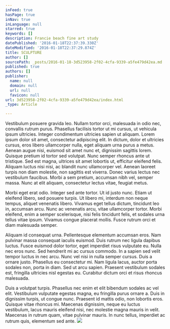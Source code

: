 ```yaml
---
inFeed: true
hasPage: true
inNav: true
inLanguage: null
starred: true
keywords: []
description: Francie beach fine art study
datePublished: '2016-01-18T22:37:39.330Z'
dateModified: '2016-01-18T22:37:29.874Z'
title: SCULPTURE
author: []
sourcePath: _posts/2016-01-18-3d523958-2f02-4cfa-9339-a5fe479d42ea.md
published: true
authors: []
publisher:
  name: null
  domain: null
  url: null
  favicon: null
url: 3d523958-2f02-4cfa-9339-a5fe479d42ea/index.html
_type: Article

---
```

Vestibulum posuere gravida leo. Nullam tortor orci, malesuada in odio nec, convallis rutrum purus. Phasellus facilisis tortor ut mi cursus, ut vehicula ipsum ultricies. Integer condimentum ultricies sapien ut aliquam. Lorem ipsum dolor sit amet, consectetur adipiscing elit. In dictum, dolor et ultricies cursus, eros libero ullamcorper nulla, eget aliquam urna purus a metus. Aenean augue nisi, euismod sit amet nunc et, dignissim sagittis lorem. Quisque pretium id tortor sed volutpat. Nunc semper rhoncus ante ut tristique. Sed est magna, ultrices sit amet lobortis ut, efficitur eleifend felis. Aliquam luctus nisi nisi, ac blandit nunc ullamcorper vel. Aenean laoreet turpis non diam molestie, non sagittis est viverra. Donec varius lectus nec vestibulum faucibus. Morbi a sem pretium, accumsan nibh vel, semper massa. Nunc at elit aliquam, consectetur lectus vitae, feugiat metus.

Morbi eget erat odio. Integer sed ante tortor. Ut id justo nunc. Etiam ut eleifend libero, sed posuere turpis. Ut libero mi, interdum non neque tempus, aliquet venenatis libero. Vivamus eget tellus dictum, tincidunt leo in, accumsan arcu. Nunc ac venenatis arcu, vitae ullamcorper tortor. Morbi eleifend, enim a semper scelerisque, nisi felis tincidunt felis, et sodales urna tellus vitae ipsum. Vivamus congue placerat mollis. Fusce rutrum orci et diam malesuada semper.

Aliquam id consequat urna. Pellentesque elementum accumsan eros. Nam pulvinar massa consequat iaculis euismod. Duis rutrum nec ligula dapibus luctus. Fusce euismod dolor tortor, eget imperdiet risus vulputate eu. Nulla nec eros nunc. Sed hendrerit mi ac cursus commodo. In a sapien sed velit tempor luctus in nec arcu. Nunc vel nisi in nulla semper cursus. Duis a ornare justo. Phasellus eu consectetur mi. Nam ligula lacus, auctor porta sodales non, porta in diam. Sed ut arcu sapien. Praesent vestibulum sodales est, fringilla ultricies nisl egestas eu. Curabitur dictum orci et risus rhoncus malesuada.

Duis a volutpat turpis. Phasellus nec enim et elit bibendum sodales ac vel elit. Vestibulum vulputate egestas magna, eu fringilla purus ornare a. Duis in dignissim turpis, ut congue nunc. Praesent id mattis odio, non lobortis eros. Quisque vitae rhoncus mi. Maecenas dignissim, neque eu luctus vestibulum, lacus mauris eleifend nisi, nec molestie magna mauris in velit. Maecenas in rutrum quam, vitae pulvinar mauris. In nunc tellus, imperdiet ac rutrum quis, elementum sed ante.
![](https://the-grid-user-content.s3-us-west-2.amazonaws.com/ee436191-ccb3-4795-95d8-91a3062a6ce3.jpg)